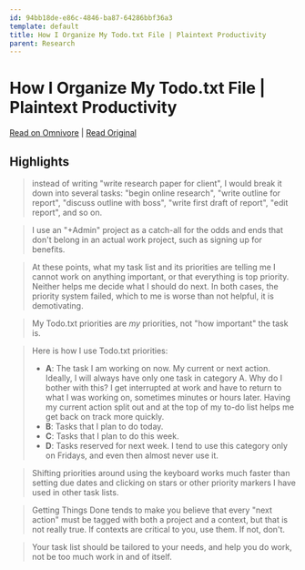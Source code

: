 ```yaml
---
id: 94bb18de-e86c-4846-ba87-64286bbf36a3
template: default
title: How I Organize My Todo.txt File | Plaintext Productivity
parent: Research
---
```


# How I Organize My Todo.txt File | Plaintext Productivity

[Read on Omnivore](https://omnivore.app/me/http-plaintext-productivity-net-1-03-how-i-organize-my-todo-txt--18b6726d4e8) | [Read Original](http://plaintext-productivity.net/1-03-how-i-organize-my-todo-txt-file.html)

## Highlights

> instead of writing "write research paper for client", I would break it down into several tasks: "begin online research", "write outline for report", "discuss outline with boss", "write first draft of report", "edit report", and so on.

> I use an "+Admin" project as a catch-all for the odds and ends that don't belong in an actual work project, such as signing up for benefits.

> At these points, what my task list and its priorities are telling me I cannot work on anything important, or that everything is top priority. Neither helps me decide what I should do next. In both cases, the priority system failed, which to me is worse than not helpful, it is demotivating.

> My Todo.txt priorities are _my_ priorities, not "how important" the task is.

> Here is how I use Todo.txt priorities:
> 
> * **A**: The task I am working on now. My current or next action. Ideally, I will always have only one task in category A. Why do I bother with this? I get interrupted at work and have to return to what I was working on, sometimes minutes or hours later. Having my current action split out and at the top of my to-do list helps me get back on track more quickly.
> * **B**: Tasks that I plan to do today.
> * **C**: Tasks that I plan to do this week.
> * **D**: Tasks reserved for next week. I tend to use this category only on Fridays, and even then almost never use it.

> Shifting priorities around using the keyboard works much faster than setting due dates and clicking on stars or other priority markers I have used in other task lists.

> Getting Things Done tends to make you believe that every "next action" must be tagged with both a project and a context, but that is not really true. If contexts are critical to you, use them. If not, don't.

> Your task list should be tailored to your needs, and help you do work, not be too much work in and of itself.

